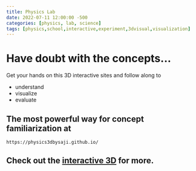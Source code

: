 ```yaml
---
title: Physics Lab
date: 2022-07-11 12:00:00 -500
categories: [physics, lab, science]
tags: [physics,school,interactive,experiment,3dvisual,visualization]
---
```


# Have doubt with the concepts... 

Get your hands on this 3D interactive sites and follow along to
* understand 
* visualize 
* evaluate 

## The most powerful way for concept familiarization at

```
https://physics3dbysaji.github.io/
```
## Check out the [interactive 3D][interactive-3D] for more.


[interactive-3D]: https://physics3dbysaji.github.io/Physics/Force-Current-Effect.html
